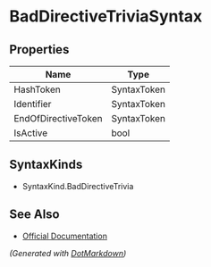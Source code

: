 # BadDirectiveTriviaSyntax

## Properties

| Name                | Type        |
| ------------------- | ----------- |
| HashToken           | SyntaxToken |
| Identifier          | SyntaxToken |
| EndOfDirectiveToken | SyntaxToken |
| IsActive            | bool        |

## SyntaxKinds

* SyntaxKind\.BadDirectiveTrivia

## See Also

* [Official Documentation](https://docs.microsoft.com/en-us/dotnet/api/microsoft.codeanalysis.csharp.syntax.baddirectivetriviasyntax)


*\(Generated with [DotMarkdown](http://github.com/JosefPihrt/DotMarkdown)\)*